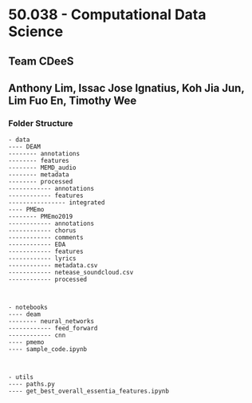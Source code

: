 # 50.038 - Computational Data Science
## Team CDeeS
## Anthony Lim, Issac Jose Ignatius, Koh Jia Jun, Lim Fuo En, Timothy Wee

### Folder Structure
```
- data
---- DEAM
-------- annotations
-------- features
-------- MEMD_audio
-------- metadata
-------- processed
------------ annotations
------------ features
---------------- integrated
---- PMEmo
-------- PMEmo2019
------------ annotations
------------ chorus
------------ comments
------------ EDA
------------ features
------------ lyrics
------------ metadata.csv
------------ netease_soundcloud.csv
------------ processed



- notebooks
---- deam
-------- neural_networks
------------ feed_forward
------------ cnn
---- pmemo
---- sample_code.ipynb



- utils
---- paths.py
---- get_best_overall_essentia_features.ipynb

```
